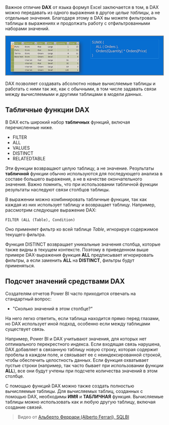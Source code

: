 Важное отличие **DAX** от языка формул Excel заключается в том, в DAX можно передавать из одного выражения в другое *целые таблицы*, а не отдельные значения. Благодаря этому в DAX вы можете фильтровать таблицы в выражениях и продолжать работу с отфильтрованными наборами значений.

![](media/7-6-dax-tables-and-filtering/dax-tables-filtering_1.png)

DAX позволяет создавать абсолютно новые вычисляемые таблицы и работать с ними так же, как с обычными, в том числе задавать связи между вычисляемыми и другими таблицами в модели данных.

## <a name="dax-table-functions"></a>Табличные функции DAX
В DAX есть широкий набор **табличных** функций, включая перечисленные ниже.

* FILTER
* ALL
* VALUES
* DISTINCT
* RELATEDTABLE

Эти функции возвращают целую таблицу, а не значение. Результаты **табличной** функции обычно используются для последующего анализа в составе большего выражения, а не в качестве окончательного значения. Важно помнить, что при использовании табличной функции результаты наследуют связи столбцов таблицы.

В выражении можно комбинировать табличные функции, так как каждая из них использует таблицу и возвращает таблицу. Например, рассмотрим следующее выражение DAX:

    FILTER (ALL (Table), Condition)

Оно применяет фильтр ко всей таблице *Table*, игнорируя содержимое текущего фильтра.

Функция DISTINCT возвращает уникальные значения столбца, которые также видны в текущем контексте. Поэтому в приведенном выше примере DAX-выражения функция **ALL** предписывает игнорировать фильтры, а если заменить **ALL** на **DISTINCT**, фильтры будут применяться.

## <a name="counting-values-with-dax"></a>Подсчет значений средствами DAX
Создателям отчетов Power BI часто приходится отвечать на стандартный вопрос:

* "Сколько значений в этом столбце?"

На него легко ответить, если таблица находится прямо перед глазами, но DAX использует иной подход, особенно если между таблицами существует связь.

Например, Power BI и DAX учитывают значения, для которых нет оптимального перекрестного индекса. Если входящая связь нарушена, DAX добавляет в связанную таблицу новую строку, которая содержит пробелы в каждом поле, и связывает ее с неиндексированной строкой, чтобы обеспечить целостность данных. Если функция охватывает пустые строки (например, так часто бывает при использовании функции **ALL**), все они будут учтены при подсчете количества значений в этом столбце.

С помощью функций DAX можно также создать полностью вычисляемые таблицы. Для вычисляемых таблиц, созданных с помощью DAX, необходимы **ИМЯ** и **ТАБЛИЧНАЯ** функция. Вычисляемые таблицы можно использовать как и любую другую таблицу, включая создание связей.

> Видео от [Альберто Феррари (Alberto Ferrari), SQLBI](http://www.sqlbi.com/learning-dax)
> 
> 

